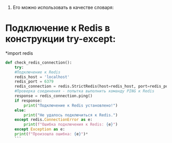 1. Его можно использовать в качестве словаря:
# Подключение к Redis в конструкции try-except:
*import redis 
```python
def check_redis_connection(): 
	try: 
	#Подключение к Redis 
	redis_host = 'localhost' 
	redis_port = 6379
	redis_connection = redis.StrictRedis(host=redis_host, port=redis_port, db=0) 
	#Проверка соединения - попытка выполнить команду PING к Redis 
	response = redis_connection.ping() 
	if response: 
		print("Подключение к Redis установлено!") 
	else: 
		print("Не удалось подключиться к Redis.") 
	except redis.ConnectionError as e: 
		print(f"Ошибка подключения к Redis: {e}") 
	except Exception as e: 
	print(f"Произошла ошибка: {e}")*
	```
